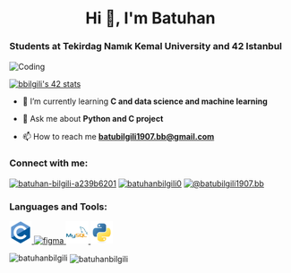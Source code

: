 <h1 align="center">Hi 👋, I'm Batuhan</h1>
<h3 align="Left">Students at Tekirdag Namık Kemal University and 42 Istanbul</h3>

<img align="center" alt="Coding" width="600" src="https://i.pinimg.com/originals/7d/07/a2/7d07a255678962d30d8717dcf5dbd266.gif">


<a align="center"  href="https://github.com/JaeSeoKim/badge42"><img src="https://badge42.vercel.app/api/v2/clc578so100110fmt1z5wgak1/stats?cursusId=21&coalitionId=229" alt="bbilgili's 42 stats" /></a>

- 🌱 I’m currently learning **C and data science and machine learning**

- 💬 Ask me about **Python and C project**

- 📫 How to reach me **batubilgili1907.bb@gmail.com**

<h3 align="left">Connect with me:</h3>
<p align="left">
<a href="https://linkedin.com/in/batuhan-bilgili-a239b6201" target="blank"><img align="center" src="https://raw.githubusercontent.com/rahuldkjain/github-profile-readme-generator/master/src/images/icons/Social/linked-in-alt.svg" alt="batuhan-bilgili-a239b6201" height="30" width="40" /></a>
<a href="https://instagram.com/batuhanbilgili0" target="blank"><img align="center" src="https://raw.githubusercontent.com/rahuldkjain/github-profile-readme-generator/master/src/images/icons/Social/instagram.svg" alt="batuhanbilgili0" height="30" width="40" /></a>
<a href="https://medium.com/@batubilgili1907.bb" target="blank"><img align="center" src="https://raw.githubusercontent.com/rahuldkjain/github-profile-readme-generator/master/src/images/icons/Social/medium.svg" alt="@batubilgili1907.bb" height="30" width="40" /></a>
</p>

<h3 align="left">Languages and Tools:</h3>
<p align="left"> <a href="https://www.cprogramming.com/" target="_blank" rel="noreferrer"> <img src="https://raw.githubusercontent.com/devicons/devicon/master/icons/c/c-original.svg" alt="c" width="40" height="40"/> </a> <a href="https://www.figma.com/" target="_blank" rel="noreferrer"> <img src="https://www.vectorlogo.zone/logos/figma/figma-icon.svg" alt="figma" width="40" height="40"/> </a> <a href="https://www.mysql.com/" target="_blank" rel="noreferrer"> <img src="https://raw.githubusercontent.com/devicons/devicon/master/icons/mysql/mysql-original-wordmark.svg" alt="mysql" width="40" height="40"/> </a> <a href="https://www.python.org" target="_blank" rel="noreferrer"> <img src="https://raw.githubusercontent.com/devicons/devicon/master/icons/python/python-original.svg" alt="python" width="40" height="40"/> </a> </p>

<p><img align="left" src="https://github-readme-stats.vercel.app/api/top-langs?username=batuhanbilgili&show_icons=true&theme=dark&text_color=8400db&bg_color=000000&locale=en&layout=compact" alt="batuhanbilgili" /></p>

<p>&nbsp;<img align="center" src="https://github-readme-stats.vercel.app/api?username=batuhanbilgili&show_icons=true&theme=dark&text_color=8400db&bg_color=000000&cache_seconds=1800&locale=en" alt="batuhanbilgili" /></p>

